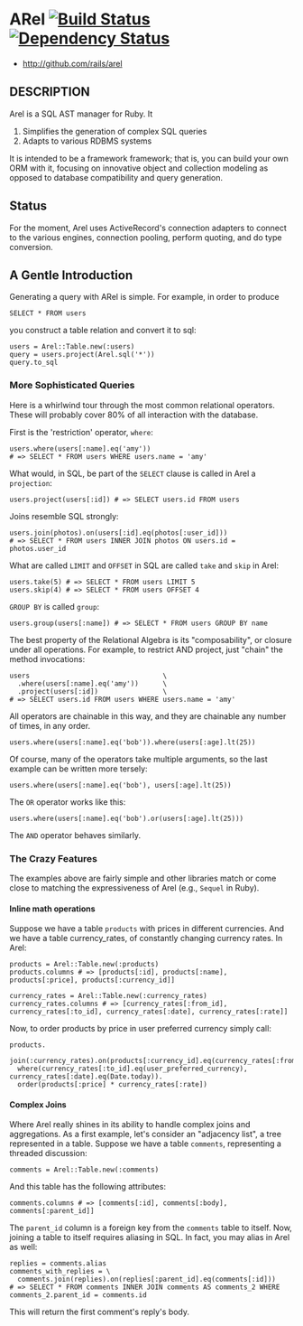 # ARel [![Build Status](https://secure.travis-ci.org/rails/arel.png)](http://travis-ci.org/rails/arel) [![Dependency Status](https://gemnasium.com/rails/arel.png)](https://gemnasium.com/rails/arel)

* http://github.com/rails/arel

## DESCRIPTION

Arel is a SQL AST manager for Ruby. It

1. Simplifies the generation of complex SQL queries
2. Adapts to various RDBMS systems

It is intended to be a framework framework; that is, you can build your own ORM
with it, focusing on innovative object and collection modeling as opposed to
database compatibility and query generation.

## Status

For the moment, Arel uses ActiveRecord's connection adapters to connect to the various engines, connection pooling, perform quoting, and do type conversion.

## A Gentle Introduction

Generating a query with ARel is simple. For example, in order to produce

    SELECT * FROM users

you construct a table relation and convert it to sql:

    users = Arel::Table.new(:users)
    query = users.project(Arel.sql('*'))
    query.to_sql

### More Sophisticated Queries

Here is a whirlwind tour through the most common relational operators. These will probably cover 80% of all interaction with the database.

First is the 'restriction' operator, `where`:

    users.where(users[:name].eq('amy'))
    # => SELECT * FROM users WHERE users.name = 'amy'

What would, in SQL, be part of the `SELECT` clause is called in Arel a `projection`:

    users.project(users[:id]) # => SELECT users.id FROM users

Joins resemble SQL strongly:

    users.join(photos).on(users[:id].eq(photos[:user_id]))
    # => SELECT * FROM users INNER JOIN photos ON users.id = photos.user_id

What are called `LIMIT` and `OFFSET` in SQL are called `take` and `skip` in Arel:

    users.take(5) # => SELECT * FROM users LIMIT 5
    users.skip(4) # => SELECT * FROM users OFFSET 4

`GROUP BY` is called `group`:

    users.group(users[:name]) # => SELECT * FROM users GROUP BY name

The best property of the Relational Algebra is its "composability", or closure under all operations. For example, to restrict AND project, just "chain" the method invocations:

    users                                 \
      .where(users[:name].eq('amy'))      \
      .project(users[:id])                \
    # => SELECT users.id FROM users WHERE users.name = 'amy'

All operators are chainable in this way, and they are chainable any number of times, in any order.

    users.where(users[:name].eq('bob')).where(users[:age].lt(25))

Of course, many of the operators take multiple arguments, so the last example can be written more tersely:

    users.where(users[:name].eq('bob'), users[:age].lt(25))

The `OR` operator works like this:

    users.where(users[:name].eq('bob').or(users[:age].lt(25)))

The `AND` operator behaves similarly.

### The Crazy Features

The examples above are fairly simple and other libraries match or come close to matching the expressiveness of Arel (e.g., `Sequel` in Ruby).

#### Inline math operations

Suppose we have a table `products` with prices in different currencies. And we have a table currency_rates, of constantly changing currency rates. In Arel:

    products = Arel::Table.new(:products)
    products.columns # => [products[:id], products[:name], products[:price], products[:currency_id]]

    currency_rates = Arel::Table.new(:currency_rates)
    currency_rates.columns # => [currency_rates[:from_id], currency_rates[:to_id], currency_rates[:date], currency_rates[:rate]]

Now, to order products by price in user preferred currency simply call:

    products.
      join(:currency_rates).on(products[:currency_id].eq(currency_rates[:from_id])).
      where(currency_rates[:to_id].eq(user_preferred_currency), currency_rates[:date].eq(Date.today)).
      order(products[:price] * currency_rates[:rate])

#### Complex Joins

Where Arel really shines in its ability to handle complex joins and aggregations. As a first example, let's consider an "adjacency list", a tree represented in a table. Suppose we have a table `comments`, representing a threaded discussion:

    comments = Arel::Table.new(:comments)

And this table has the following attributes:

    comments.columns # => [comments[:id], comments[:body], comments[:parent_id]]

The `parent_id` column is a foreign key from the `comments` table to itself. Now, joining a table to itself requires aliasing in SQL. In fact, you may alias in Arel as well:

    replies = comments.alias
    comments_with_replies = \
      comments.join(replies).on(replies[:parent_id].eq(comments[:id]))
    # => SELECT * FROM comments INNER JOIN comments AS comments_2 WHERE comments_2.parent_id = comments.id

This will return the first comment's reply's body.
